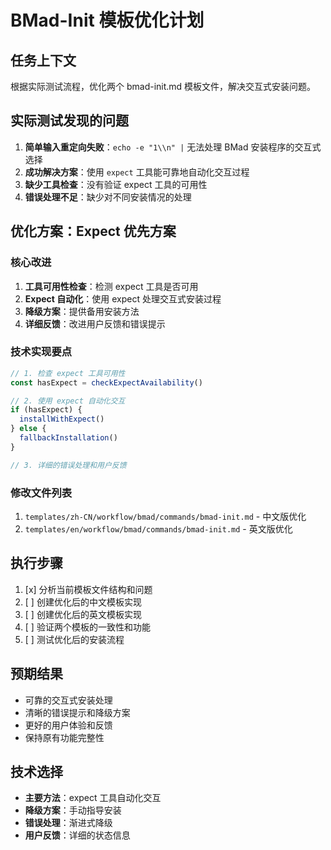 # BMad-Init 模板优化计划

## 任务上下文

根据实际测试流程，优化两个 bmad-init.md 模板文件，解决交互式安装问题。

## 实际测试发现的问题

1. **简单输入重定向失败**：`echo -e "1\\n" |` 无法处理 BMad 安装程序的交互式选择
2. **成功解决方案**：使用 `expect` 工具能可靠地自动化交互过程
3. **缺少工具检查**：没有验证 expect 工具的可用性
4. **错误处理不足**：缺少对不同安装情况的处理

## 优化方案：Expect 优先方案

### 核心改进

1. **工具可用性检查**：检测 expect 工具是否可用
2. **Expect 自动化**：使用 expect 处理交互式安装过程
3. **降级方案**：提供备用安装方法
4. **详细反馈**：改进用户反馈和错误提示

### 技术实现要点

```javascript
// 1. 检查 expect 工具可用性
const hasExpect = checkExpectAvailability()

// 2. 使用 expect 自动化交互
if (hasExpect) {
  installWithExpect()
} else {
  fallbackInstallation()
}

// 3. 详细的错误处理和用户反馈
```

### 修改文件列表

1. `templates/zh-CN/workflow/bmad/commands/bmad-init.md` - 中文版优化
2. `templates/en/workflow/bmad/commands/bmad-init.md` - 英文版优化

## 执行步骤

1. [x] 分析当前模板文件结构和问题
2. [ ] 创建优化后的中文模板实现
3. [ ] 创建优化后的英文模板实现
4. [ ] 验证两个模板的一致性和功能
5. [ ] 测试优化后的安装流程

## 预期结果

- 可靠的交互式安装处理
- 清晰的错误提示和降级方案
- 更好的用户体验和反馈
- 保持原有功能完整性

## 技术选择

- **主要方法**：expect 工具自动化交互
- **降级方案**：手动指导安装
- **错误处理**：渐进式降级
- **用户反馈**：详细的状态信息